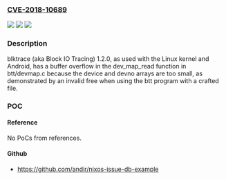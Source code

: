 ### [CVE-2018-10689](https://cve.mitre.org/cgi-bin/cvename.cgi?name=CVE-2018-10689)
![](https://img.shields.io/static/v1?label=Product&message=n%2Fa&color=blue)
![](https://img.shields.io/static/v1?label=Version&message=n%2Fa&color=blue)
![](https://img.shields.io/static/v1?label=Vulnerability&message=n%2Fa&color=brighgreen)

### Description

blktrace (aka Block IO Tracing) 1.2.0, as used with the Linux kernel and Android, has a buffer overflow in the dev_map_read function in btt/devmap.c because the device and devno arrays are too small, as demonstrated by an invalid free when using the btt program with a crafted file.

### POC

#### Reference
No PoCs from references.

#### Github
- https://github.com/andir/nixos-issue-db-example

